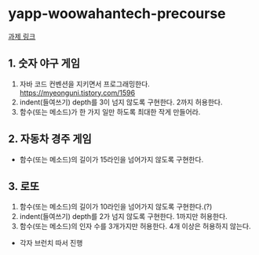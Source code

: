 # yapp-woowahantech-precourse

[과제 링크](https://mrvan.tistory.com/23)

## 1. 숫자 야구 게임

1. 자바 코드 컨벤션을 지키면서 프로그래밍한다.  
    https://myeonguni.tistory.com/1596
2. indent(들여쓰기) depth를 3이 넘지 않도록 구현한다. 2까지 허용한다.
3. 함수(또는 메소드)가 한 가지 일만 하도록 최대한 작게 만들어라.

## 2. 자동차 경주 게임

- 함수(또는 메소드)의 길이가 15라인을 넘어가지 않도록 구현한다.

## 3. 로또

1. 함수(또는 메소드)의 길이가 10라인을 넘어가지 않도록 구현한다.(?)
2. indent(들여쓰기) depth를 2가 넘지 않도록 구현한다. 1까지만 허용한다.
3. 함수(또는 메소드)의 인자 수를 3개가지만 허용한다. 4개 이상은 허용하지 않는다.

- 각자 브런치 따서 진행